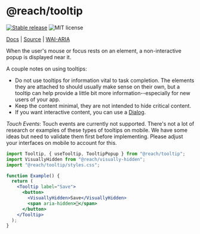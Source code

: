 # @reach/tooltip

[![Stable release](https://img.shields.io/npm/v/@reach/tooltip.svg)](https://npm.im/@reach/tooltip) ![MIT license](https://badgen.now.sh/badge/license/MIT)

[Docs](https://reach.tech/tooltip) | [Source](https://github.com/reach/reach-ui/tree/main/packages/tooltip) | [WAI-ARIA](https://www.w3.org/TR/wai-aria-practices-1.2/#tooltip)

When the user's mouse or focus rests on an element, a non-interactive popup is displayed near it.

A couple notes on using tooltips:

- Do not use tooltips for information vital to task completion. The elements they are attached to should usually make sense on their own, but a tooltip can help provide a little bit more information--especially for new users of your app.
- Keep the content minimal, they are not intended to hide critical content.
- If you want interactive content, you can use a [Dialog](/dialog).

_Touch Events_: Touch events are currently not supported. There's not a lot of research or examples of these types of tooltips on mobile. We have some ideas but need to validate them first before implementing. Please adjust your interfaces on mobile to account for this.

```jsx
import Tooltip, { useTooltip, TooltipPopup } from "@reach/tooltip";
import VisuallyHidden from "@reach/visually-hidden";
import "@reach/tooltip/styles.css";

function Example() {
  return (
    <Tooltip label="Save">
      <button>
        <VisuallyHidden>Save</VisuallyHidden>
        <span aria-hidden>💾</span>
      </button>
    </Tooltip>
  );
}
```
